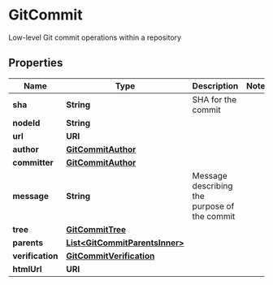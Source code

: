 

# GitCommit

Low-level Git commit operations within a repository

## Properties

| Name | Type | Description | Notes |
|------------ | ------------- | ------------- | -------------|
|**sha** | **String** | SHA for the commit |  |
|**nodeId** | **String** |  |  |
|**url** | **URI** |  |  |
|**author** | [**GitCommitAuthor**](GitCommitAuthor.md) |  |  |
|**committer** | [**GitCommitAuthor**](GitCommitAuthor.md) |  |  |
|**message** | **String** | Message describing the purpose of the commit |  |
|**tree** | [**GitCommitTree**](GitCommitTree.md) |  |  |
|**parents** | [**List&lt;GitCommitParentsInner&gt;**](GitCommitParentsInner.md) |  |  |
|**verification** | [**GitCommitVerification**](GitCommitVerification.md) |  |  |
|**htmlUrl** | **URI** |  |  |



